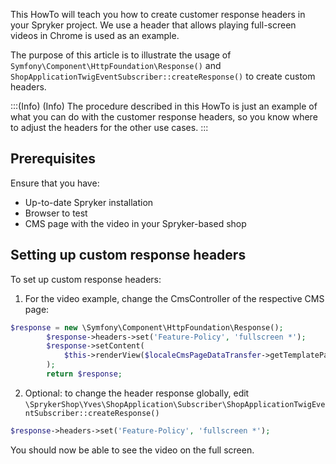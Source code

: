 This HowTo will teach you how to create customer response headers in your Spryker project. We use a header that allows playing full-screen videos in Chrome is used as an example.

The purpose of this article  is to illustrate the usage of `Symfony\Component\HttpFoundation\Response()` and `ShopApplicationTwigEventSubscriber::createResponse()` to create custom headers.

:::(Info) (Info)
The procedure described in this HowTo is just an example of what you can do with the customer response headers, so you know where to adjust the headers for the other use cases.
:::

## Prerequisites
Ensure that you have:

* Up-to-date Spryker installation
* Browser to test
* CMS page with the video in your Spryker-based shop

## Setting up custom response headers
To set up custom response headers:

1. For the video example, change the CmsController of the respective CMS page:
```php
$response = new \Symfony\Component\HttpFoundation\Response();
        $response->headers->set('Feature-Policy', 'fullscreen *');
        $response->setContent(
            $this->renderView($localeCmsPageDataTransfer->getTemplatePath(), $viewData)
        );
        return $response;
```
2. Optional: to change the header response globally, edit `\SprykerShop\Yves\ShopApplication\Subscriber\ShopApplicationTwigEventSubscriber::createResponse()`
```php
$response->headers->set('Feature-Policy', 'fullscreen *');
```

You should now be able to see the video on the full screen. 
